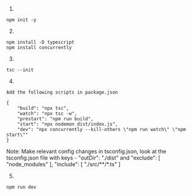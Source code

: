 1. 
```
npm init -y
```

2. 
```
npm install -D typescript
npm install concurrently

```

3. 
```
tsc --init
```

4. 
```
Add the following scripts in package.json

{
    "build": "npx tsc",
    "watch": "npx tsc -w",
    "prestart": "npm run build",
    "start": "npx nodemon dist/index.js",
    "dev": "npx concurrently --kill-others \"npm run watch\" \"npm start\""
}

```

Note: Make relevant config changes in tsconfig.json, look at the tsconfig.json file with keys - "outDir": "./dist" and 
"exclude": [
    "node_modules"
  ],
  "include": [
    "./src/**/*.ts"
  ]

5. 
```
npm run dev
```